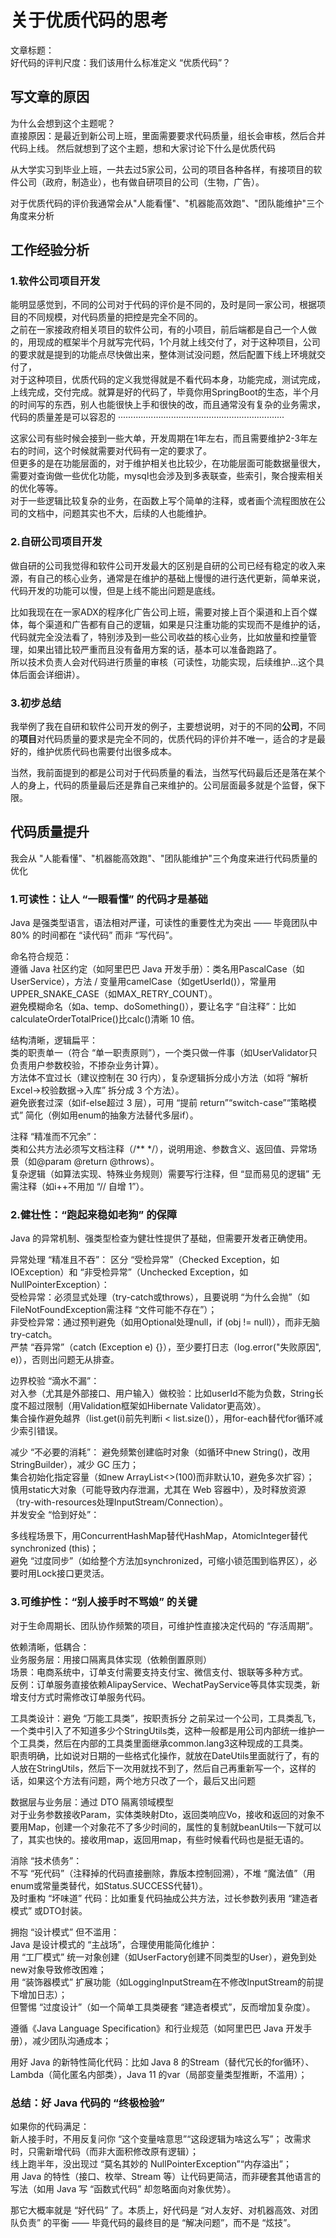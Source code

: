 # 关于优质代码的思考   
文章标题：  
好代码的评判尺度：我们该用什么标准定义 “优质代码”？  

## 写文章的原因
为什么会想到这个主题呢？  
直接原因：是最近到新公司上班，里面需要要求代码质量，组长会审核，然后合并代码上线。 然后就想到了这个主题，想和大家讨论下什么是优质代码  

从大学实习到毕业上班，一共去过5家公司，公司的项目各种各样，有接项目的软件公司（政府，制造业），也有做自研项目的公司（生物，广告）。     

对于优质代码的评价我通常会从"人能看懂"、"机器能高效跑"、"团队能维护"三个角度来分析  
## 工作经验分析
### 1.软件公司项目开发  
能明显感觉到，不同的公司对于代码的评价是不同的，及时是同一家公司，根据项目的不同规模，对代码质量的把控是完全不同的。  
之前在一家接政府相关项目的软件公司，有的小项目，前后端都是自己一个人做的，用现成的框架半个月就写完代码，1个月就上线交付了，对于这种项目，公司的要求就是提到的功能点尽快做出来，整体测试没问题，然后配置下线上环境就交付了，  
对于这种项目，优质代码的定义我觉得就是不看代码本身，功能完成，测试完成，上线完成，交付完成。就算是好的代码了，毕竟你用SpringBoot的生态，半个月的时间写的东西，别人也能很快上手和很快的改，而且通常没有复杂的业务需求，代码的质量差是可以容忍的  ··································································

这家公司有些时候会接到一些大单，开发周期在1年左右，而且需要维护2-3年左右的时间，这个时候就需要对代码有一定的要求了。  
但更多的是在功能层面的，对于维护相关也比较少，在功能层面可能数据量很大，需要对查询做一些优化功能，mysql也会涉及到多表联查，些索引，聚合搜索相关的优化等等。  
对于一些逻辑比较复杂的业务，在函数上写个简单的注释，或者画个流程图放在公司的文档中，问题其实也不大，后续的人也能维护。  

### 2.自研公司项目开发
做自研的公司我觉得和软件公司开发最大的区别是自研的公司已经有稳定的收入来源，有自己的核心业务，通常是在维护的基础上慢慢的进行迭代更新，简单来说，代码开发的功能可以慢，但是上线不能出问题是底线。  

比如我现在在一家ADX的程序化广告公司上班，需要对接上百个渠道和上百个媒体，每个渠道和广告都有自己的逻辑，如果是只注重功能的实现而不是维护的话，代码就完全没法看了，特别涉及到一些公司收益的核心业务，比如放量和控量管理，如果出错比较严重而且没有备用方案的话，基本可以准备跑路了。  
所以技术负责人会对代码进行质量的审核（可读性，功能实现，后续维护...这个具体后面会详细讲）。  

### 3.初步总结
我举例了我在自研和软件公司开发的例子，主要想说明，对于的不同的**公司**，不同的**项目**对代码质量的要求是完全不同的，优质代码的评价并不唯一，适合的才是最好的，维护优质代码也需要付出很多成本。  

当然，我前面提到的都是公司对于代码质量的看法，当然写代码最后还是落在某个人的身上，代码的质量最后还是靠自己来维护的。公司层面最多就是个监督，保下限。  

## 代码质量提升
我会从 "人能看懂"、"机器能高效跑"、"团队能维护"三个角度来进行代码质量的优化  

### 1.可读性：让人 “一眼看懂” 的代码才是基础
Java 是强类型语言，语法相对严谨，可读性的重要性尤为突出 —— 毕竟团队中 80% 的时间都在 “读代码” 而非 “写代码”。  

命名符合规范：  
遵循 Java 社区约定（如阿里巴巴 Java 开发手册）：类名用PascalCase（如UserService），方法 / 变量用camelCase（如getUserId()），常量用UPPER_SNAKE_CASE（如MAX_RETRY_COUNT）。      
避免模糊命名（如a、temp、doSomething()），要让名字 “自注释”：比如calculateOrderTotalPrice()比calc()清晰 10 倍。      

结构清晰，逻辑扁平：    
类的职责单一（符合 “单一职责原则”），一个类只做一件事（如UserValidator只负责用户参数校验，不掺杂业务计算）。     
方法体不宜过长（建议控制在 30 行内），复杂逻辑拆分成小方法（如将 “解析 Excel→校验数据→入库” 拆分成 3 个方法）。     
避免嵌套过深（如if-else超过 3 层），可用 “提前 return”“switch-case”“策略模式” 简化（例如用enum的抽象方法替代多层if）。     

注释 “精准而不冗余”：  
类和公共方法必须写文档注释（/** */），说明用途、参数含义、返回值、异常场景（如@param @return @throws）。    
复杂逻辑（如算法实现、特殊业务规则）需要写行注释，但 “显而易见的逻辑” 无需注释（如i++不用加 “// 自增 1”）。  

### 2.健壮性：“跑起来稳如老狗” 的保障
Java 的异常机制、强类型检查为健壮性提供了基础，但需要开发者正确使用。  

异常处理 “精准且不吞”：
区分 “受检异常”（Checked Exception，如IOException）和 “非受检异常”（Unchecked Exception，如NullPointerException）：  
受检异常：必须显式处理（try-catch或throws），且要说明 “为什么会抛”（如FileNotFoundException需注释 “文件可能不存在”）；  
非受检异常：通过预判避免（如用Optional处理null，if (obj != null)），而非无脑try-catch。  
严禁 “吞异常”（catch (Exception e) {}），至少要打日志（log.error("失败原因", e)），否则出问题无从排查。  

边界校验 “滴水不漏”：  
对入参（尤其是外部接口、用户输入）做校验：比如userId不能为负数，String长度不超过限制（用Validation框架如Hibernate Validator更高效）。  
集合操作避免越界（list.get(i)前先判断i < list.size()），用for-each替代for循环减少索引错误。  

减少 “不必要的消耗”：
避免频繁创建临时对象（如循环中new String()，改用StringBuilder），减少 GC 压力；  
集合初始化指定容量（如new ArrayList<>(100)而非默认10，避免多次扩容）；  
慎用static大对象（可能导致内存泄漏，尤其在 Web 容器中），及时释放资源（try-with-resources处理InputStream/Connection）。  
并发安全 “恰到好处”：  

多线程场景下，用ConcurrentHashMap替代HashMap，AtomicInteger替代synchronized (this)；  
避免 “过度同步”（如给整个方法加synchronized，可缩小锁范围到临界区），必要时用Lock接口更灵活。   

### 3.可维护性：“别人接手时不骂娘” 的关键
对于生命周期长、团队协作频繁的项目，可维护性直接决定代码的 “存活周期”。  

依赖清晰，低耦合：  
业务服务层：用接口隔离具体实现（依赖倒置原则）  
场景：电商系统中，订单支付需要支持支付宝、微信支付、银联等多种方式。  
反例：订单服务直接依赖AlipayService、WechatPayService等具体实现类，新增支付方式时需修改订单服务代码。  

工具类设计：避免 “万能工具类”，按职责拆分
之前呆过一个公司，工具类乱飞，一个类中引入了不知道多少个StringUtils类，这种一般都是用公司内部统一维护一个工具类，然后在内部的工具类里面继承common.lang3这种现成的工具类。  
职责明确，比如说对日期的一些格式化操作，就放在DateUtils里面就行了，有的人放在StringUtils，然后下一次用就找不到了，然后自己再重新写一个，这样的话，如果这个方法有问题，两个地方只改了一个，最后又出问题

数据层与业务层：通过 DTO 隔离领域模型  
对于业务参数接收Param，实体类映射Dto，返回类响应Vo，接收和返回的对象不要用Map，创建一个对象花不了多少时间的，属性的复制就beanUtils一下就可以了，其实也快的。接收用map，返回用map，有些时候看代码也是挺无语的。

消除 “技术债务”：  
不写 “死代码”（注释掉的代码直接删除，靠版本控制回溯），不堆 “魔法值”（用enum或常量类替代，如Status.SUCCESS代替1）。  
及时重构 “坏味道” 代码：比如重复代码抽成公共方法，过长参数列表用 “建造者模式” 或DTO封装。

拥抱 “设计模式” 但不滥用：  
Java 是设计模式的 “主战场”，合理使用能简化维护：  
用 “工厂模式” 统一对象创建（如UserFactory创建不同类型的User），避免到处new对象导致修改困难；  
用 “装饰器模式” 扩展功能（如LoggingInputStream在不修改InputStream的前提下增加日志）；  
但警惕 “过度设计”（如一个简单工具类硬套 “建造者模式”，反而增加复杂度）。  


遵循《Java Language Specification》和行业规范（如阿里巴巴 Java 开发手册），减少团队沟通成本；  

用好 Java 的新特性简化代码：比如 Java 8 的Stream（替代冗长的for循环）、Lambda（简化匿名内部类），Java 11 的var（局部变量类型推断，不滥用）；  
### 总结：好 Java 代码的 “终极检验”
如果你的代码满足：  
新人接手时，不用反复问你 “这个变量啥意思”“这段逻辑为啥这么写”； 
改需求时，只需新增代码（而非大面积修改原有逻辑）；   
线上跑半年，没出现过 “莫名其妙的 NullPointerException”“内存溢出”；  
用 Java 的特性（接口、枚举、Stream 等）让代码更简洁，而非硬套其他语言的写法（如用 Java 写 “函数式代码” 却忽略面向对象优势）。  

那它大概率就是 “好代码” 了。本质上，好代码是 “对人友好、对机器高效、对团队负责” 的平衡 —— 毕竟代码的最终目的是 “解决问题”，而不是 “炫技”。  

